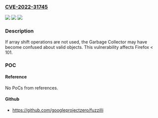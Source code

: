 ### [CVE-2022-31745](https://cve.mitre.org/cgi-bin/cvename.cgi?name=CVE-2022-31745)
![](https://img.shields.io/static/v1?label=Product&message=Firefox&color=blue)
![](https://img.shields.io/static/v1?label=Version&message=%3C%20101%20&color=brighgreen)
![](https://img.shields.io/static/v1?label=Vulnerability&message=Incorrect%20Assertion%20caused%20by%20unoptimized%20array%20shift%20operations&color=brighgreen)

### Description

If array shift operations are not used, the Garbage Collector may have become confused about valid objects. This vulnerability affects Firefox < 101.

### POC

#### Reference
No PoCs from references.

#### Github
- https://github.com/googleprojectzero/fuzzilli

